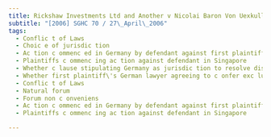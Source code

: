 ```yaml
---
title: Rickshaw Investments Ltd and Another v Nicolai Baron Von Uexkull 
subtitle: "[2006] SGHC 70 / 27\_April\_2006"
tags:
  - Conflic t of Laws
  - Choic e of jurisdic tion
  - Ac tion c ommenc ed in Germany by defendant against first plaintiff
  - Plaintiffs c ommenc ing ac tion against defendant in Singapore
  - Whether c lause stipulating Germany as jurisdic tion to resolve disputes between first plaintiff and defendant amounting to exc lusive jurisdic tion c lause
  - Whether first plaintiff\'s German lawyer agreeing to c onfer exc lusive jurisdic tion on German c ourts to resolve all disputes between plaintiffs and defendant
  - Conflic t of Laws
  - Natural forum
  - Forum non c onveniens
  - Ac tion c ommenc ed in Germany by defendant against first plaintiff
  - Plaintiffs c ommenc ing ac tion against defendant in Singapore

---
```


